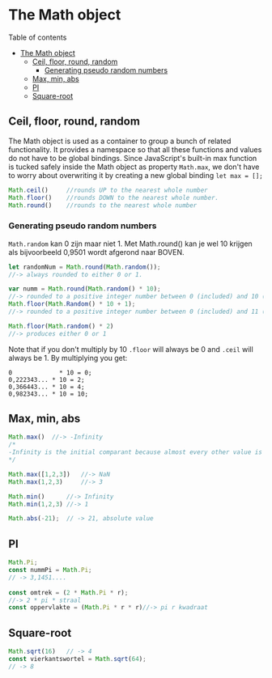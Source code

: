 # The Math object
Table of contents
- [The Math object](#the-math-object)
  - [Ceil, floor, round, random](#ceil-floor-round-random)
    - [Generating pseudo random numbers](#generating-pseudo-random-numbers)
  - [Max, min, abs](#max-min-abs)
  - [PI](#pi)
  - [Square-root](#square-root)
 
## Ceil, floor, round, random
The Math object is used as a container to group a bunch of related functionality. It provides a namespace so that all these functions and values do not have to be global bindings. Since JavaScript's built-in max function is tucked safely inside the Math object as property `Math.max`, we don't have to worry about overwriting it by creating a new global binding `let max = [];`
```js
Math.ceil()     //rounds UP to the nearest whole number
Math.floor() 	//rounds DOWN to the nearest whole number.
Math.round() 	//rounds to the nearest whole number
```
### Generating pseudo random numbers
`Math.random` kan 0 zijn maar niet 1. Met Math.round() kan je wel 10 krijgen als bijvoorbeeld 0,9501 wordt afgerond naar BOVEN.
```js
let randomNum = Math.round(Math.random());	
//-> always rounded to either 0 or 1.

var numm = Math.round(Math.random() * 10);
//-> rounded to a positive integer number between 0 (included) and 10 (excluded) 
Math.floor(Math.Random() * 10 + 1);	
//-> rounded to a positive integer number between 0 (included) and 11 (excluded)

Math.floor(Math.random() * 2)
//-> produces either 0 or 1 
```
Note that if you don't multiply by 10 `.floor` will always be 0 and `.ceil` will always be 1. By multiplying you get: 
```			
0       	  * 10 = 0;
0,222343... * 10 = 2; 
0,366443... * 10 = 4; 
0,982343... * 10 = 10;
```
## Max, min, abs
```js
Math.max()	//-> -Infinity
/*
-Infinity is the initial comparant because almost every other value is bigger, that's why when no arguments are given, -Infinity is returned.
*/

Math.max([1,2,3])	//-> NaN
Math.max(1,2,3)		//-> 3

Math.min()		//-> Infinity
Math.min(1,2,3)	//-> 1

Math.abs(-21); 	// -> 21, absolute value
```
## PI
```js
Math.Pi;	
const nummPi = Math.Pi;		
// -> 3,1451....
	
const omtrek = (2 * Math.Pi * r);
//-> 2 * pi * straal
const oppervlakte = (Math.Pi * r * r)//-> pi r kwadraat
```

## Square-root
```js
Math.sqrt(16)	// -> 4
const vierkantswortel = Math.sqrt(64);	
// -> 8